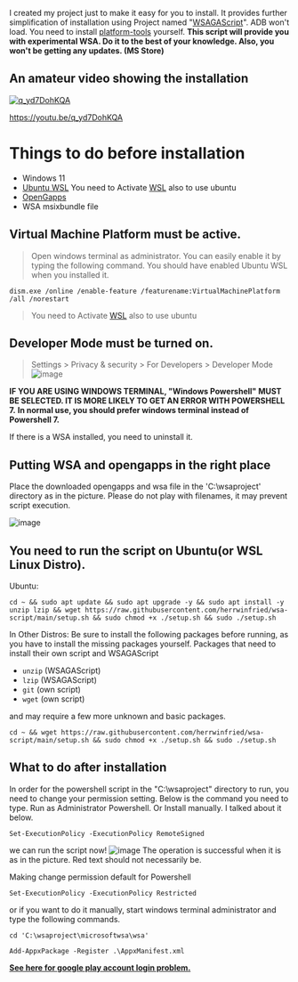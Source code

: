 I created my project just to make it easy for you to install. It provides further simplification of installation using Project named "[WSAGAScript](https://github.com/ADeltaX/WSAGAScript)".
ADB won't load. You need to install [platform-tools](https://developer.android.com/studio/releases/platform-tools) yourself.
**This script will provide you with experimental WSA. Do it to the best of your knowledge. Also, you won't be getting any updates. (MS Store)**

## An amateur video showing the installation

[![q_yd7DohKQA](https://img.youtube.com/vi/q_yd7DohKQA/0.jpg)](https://www.youtube.com/watch?v=q_yd7DohKQA)

https://youtu.be/q_yd7DohKQA

# Things to do before installation

- Windows 11
- [Ubuntu WSL](https://www.microsoft.com/en-us/p/ubuntu/9nblggh4msv6) You need to Activate [WSL](https://aka.ms/wslstorepage) also to use ubuntu
- [OpenGapps](https://opengapps.org/)
- WSA msixbundle file

## **Virtual Machine Platform must be active.**

> Open windows terminal as administrator. You can easily enable it by typing the following command. You should have enabled Ubuntu WSL when you installed it. 
```
dism.exe /online /enable-feature /featurename:VirtualMachinePlatform /all /norestart
```

> You need to Activate [WSL](https://aka.ms/wslstorepage) also to use ubuntu

## Developer Mode must be turned on.
> Settings > Privacy & security > For Developers > Developer Mode
![image](https://user-images.githubusercontent.com/52379312/138754144-e81779ea-4c61-46c6-8860-6c39b33aab47.png)

__**IF YOU ARE USING WINDOWS TERMINAL, "Windows Powershell" MUST BE SELECTED. IT IS MORE LIKELY TO GET AN ERROR WITH POWERSHELL 7.**__
__**In normal use, you should prefer windows terminal instead of Powershell 7.**__

If there is a WSA installed, you need to uninstall it. 

## Putting WSA and opengapps in the right place

Place the downloaded opengapps and wsa file in the 'C:\wsaproject' directory as in the picture. Please do not play with filenames, it may prevent script execution.

![image](https://user-images.githubusercontent.com/52379312/138757705-8c89a573-71b2-40a0-b296-f87b666c0649.png)

## You need to run the script on Ubuntu(or WSL Linux Distro).

Ubuntu:
```
cd ~ && sudo apt update && sudo apt upgrade -y && sudo apt install -y unzip lzip && wget https://raw.githubusercontent.com/herrwinfried/wsa-script/main/setup.sh && sudo chmod +x ./setup.sh && sudo ./setup.sh
```

In Other Distros:
Be sure to install the following packages before running, as you have to install the missing packages yourself.
Packages that need to install their own script and WSAGAScript
- `unzip` (WSAGAScript)
- `lzip` (WSAGAScript)
- `git` (own script)
- `wget` (own script)

and may require a few more unknown and basic packages.
```
cd ~ && wget https://raw.githubusercontent.com/herrwinfried/wsa-script/main/setup.sh && sudo chmod +x ./setup.sh && sudo ./setup.sh
```

## What to do after installation

In order for the powershell script in the "C:\wsaproject" directory to run, you need to change your permission setting. Below is the command you need to type. Run as Administrator Powershell.
Or Install manually. I talked about it below.

```
Set-ExecutionPolicy -ExecutionPolicy RemoteSigned
```
we can run the script now!
![image](https://user-images.githubusercontent.com/52379312/138756336-feef2fd0-f697-401a-85d1-a243c9763e75.png)
The operation is successful when it is as in the picture. Red text should not necessarily be.

Making change permission default for Powershell
```
Set-ExecutionPolicy -ExecutionPolicy Restricted
```

or if you want to do it manually, start windows terminal administrator and type the following commands.

```
cd 'C:\wsaproject\microsoftwsa\wsa'
```

```
Add-AppxPackage -Register .\AppxManifest.xml
```

**[See here for google play account login problem.](https://github.com/ADeltaX/WSAGAScript#root-access)**
